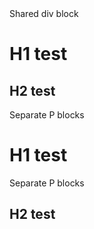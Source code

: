 <div>
Shared div block<br>
<h1>H1 test</h1>
<h2>H2 test</h2>
</div>
<div>
 Separate P blocks<br>
<h1>H1 test</h1>
</div>
<div>
 Separate P blocks<br>
<h2>H2 test</h2>
</div>
